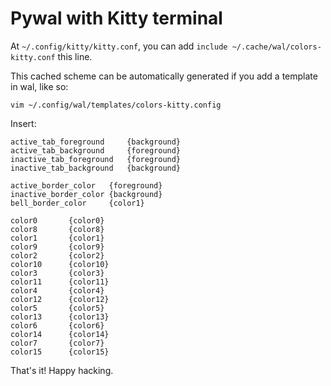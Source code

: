 # Pywal with Kitty terminal

At `~/.config/kitty/kitty.conf`, you can add `include ~/.cache/wal/colors-kitty.conf` this line.

This cached scheme can be automatically generated if you add a template in wal, like so:

`vim ~/.config/wal/templates/colors-kitty.config`

Insert:

```
active_tab_foreground     {background}
active_tab_background     {foreground}
inactive_tab_foreground   {foreground}
inactive_tab_background   {background}

active_border_color   {foreground}
inactive_border_color {background}
bell_border_color     {color1}

color0       {color0}
color8       {color8}
color1       {color1}
color9       {color9}
color2       {color2}
color10      {color10}
color3       {color3}
color11      {color11}
color4       {color4}
color12      {color12}
color5       {color5}
color13      {color13}
color6       {color6}
color14      {color14}
color7       {color7}
color15      {color15}
```

That's it! Happy hacking.
